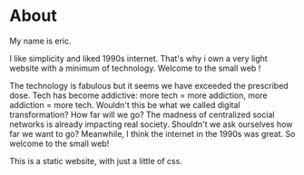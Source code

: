 # About

My name is eric. 

I like simplicity and liked 1990s internet. That's why i own a very light website with a minimum of technology. Welcome to the small web !

The technology is fabulous but it seems we have exceeded the prescribed dose. Tech has become addictive: more tech = more addiction, more addiction = more tech. Wouldn't this be what we called digital transformation? How far will we go? The madness of centralized social networks is already impacting real society. Shouldn't we ask ourselves how far we want to go? Meanwhile, I think the internet in the 1990s was great. So welcome to the small web!

This is a static website, with just a little of css. 
